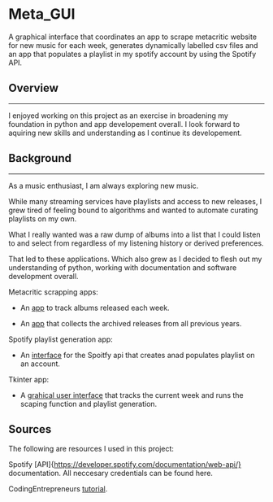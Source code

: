 # Meta_GUI
A graphical interface that coordinates an app to scrape metacritic website for new music for each week, generates dynamically labelled csv files and an app that populates a playlist in my spotify account by using the Spotify API.
## Overview
---
I enjoyed working on this project as an exercise in broadening my foundation in python and app developement overall. I look forward to aquiring new skills and understanding as I continue its developement.

## Background
---
As a music enthusiast, I am always exploring new music. 

While many streaming services have playlists and access to new releases, I grew tired of feeling bound to algorithms and wanted to automate curating playlists on my own. 

What I really wanted was a raw dump of albums into a list that I could listen to and select from regardless of my listening history or derived preferences. 

That led to these applications. Which also grew as I decided to flesh out my understanding of python, working with documentation and software development overall. 

Metacritic scrapping apps:
- An [app](https://github.com/dorisep/meta_gui/blob/main/apps/scrape.py) to track albums released each week.

- An [app](https://github.com/dorisep/meta_gui/blob/main/apps/historical_scrape.py) that collects the archived releases from all previous years.

Spotify playlist generation app:
- An [interface](https://github.com/dorisep/meta_gui/blob/main/apps/playlist_app.py) for the Spoitfy api that creates anad populates playlist on an account.

Tkinter app:
- A [grahical user interface](https://github.com/dorisep/meta_gui/blob/main/apps/meta_GUI.py) that tracks the current week and runs the scaping function and playlist generation.

## Sources

The following are resources I used in this project:

Spotify [API]{https://developer.spotify.com/documentation/web-api/} documentation. All neccesary credentials can be found here.

CodingEntrepreneurs [tutorial](https://www.youtube.com/watch?v=xdq6Gz33khQ&list=PLEsfXFp6DpzQjDBvhNy5YbaBx9j-ZsUe6&index=19).

